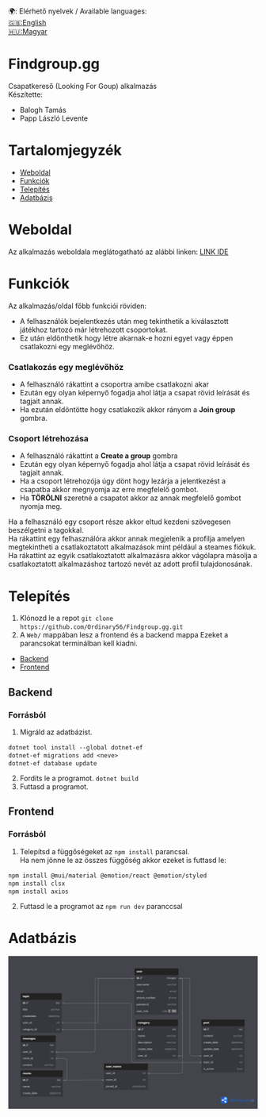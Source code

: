 🌍: Elérhető nyelvek / Available languages:  
[🇬🇧:English](docs/ENGLISHREADME.md)\
[🇭🇺:Magyar](README.md)

# Findgroup.gg
Csapatkereső (Looking For Goup) alkalmazás\
Készítette:
  - Balogh Tamás
  - Papp László Levente

# Tartalomjegyzék
- [Weboldal](#weboldal)
- [Funkciók](#funkciók)
- [Telepítés](#telepítés)
- [Adatbázis](#adatbázis)

# Weboldal
Az alkalmazás weboldala meglátogatható az alábbi linken: [LINK IDE](https://example.com)
# Funkciók
Az alkalmazás/oldal főbb funkciói röviden:
- A felhasználók bejelentkezés után meg tekinthetik a kiválasztott játékhoz tartozó már létrehozott csoportokat.
- Ez után eldönthetik hogy létre akarnak-e hozni egyet vagy éppen csatlakozni egy meglévőhöz.
  
### Csatlakozás egy meglévőhöz
- A felhasználó rákattint a csoportra amibe csatlakozni akar
- Ezután egy olyan képernyő fogadja ahol látja a csapat rövid leírását és tagjait annak.
- Ha ezután eldöntötte hogy csatlakozik akkor rányom a **Join group** gombra.

### Csoport létrehozása
- A felhasználó rákattint a **Create a group** gombra
- Ezután egy olyan képernyő fogadja ahol látja a csapat rövid leírását és tagjait annak.
- Ha a csoport létrehozója úgy dönt hogy lezárja a jelentkezést a csapatba akkor megnyomja az erre megfelelő gombot.
- Ha **TÖRÖLNI** szeretné a csapatot akkor az annak megfelelő gombot nyomja meg.

Ha a felhasználó egy csoport része akkor eltud kezdeni szövegesen beszélgetni a tagokkal.\
Ha rákattint egy felhasználóra akkor annak megjelenik a profilja amelyen megtekintheti a csatlakoztatott alkalmazások mint például a steames fiókuk. Ha rákattint az egyik csatlakoztatott alkalmazásra akkor vágólapra másolja a csatlakoztatott alkalmazáshoz tartozó nevét az adott profil tulajdonosának.

# Telepítés
1. Klónozd le a repot
`git clone https://github.com/Ordinary56/Findgroup.gg.git`
2. A `Web/` mappában lesz a frontend és a backend mappa
Ezeket a parancsokat terminálban kell kiadni.
- [Backend](#backend)
- [Frontend](#frontend)

## Backend 

### Forrásból
1. Migráld az adatbázist.
```
dotnet tool install --global dotnet-ef
dotnet-ef migrations add <neve>
dotnet-ef database update
```
2. Fordíts le a programot.
`dotnet build`
3. Futtasd a programot.

## Frontend

### Forrásból
1. Telepítsd a függőségeket az `npm install` parancsal.\
Ha nem jönne le az összes függőség akkor ezeket is futtasd le:
```
npm install @mui/material @emotion/react @emotion/styled
npm install clsx
npm install axios
```
2. Futtasd le a programot az `npm run dev` paranccsal

# Adatbázis
![Adatabázis diagramm](assets/VIZSGAREMEK.png)
